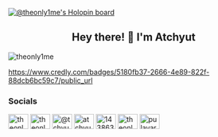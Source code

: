 [![@theonly1me's Holopin board](https://holopin.me/theonly1me)](https://holopin.io/@theonly1me)

<h2 align="center">Hey there! 👋 I'm Atchyut</h2>

<p align="left"> <img src="https://komarev.com/ghpvc/?username=theonly1me&label=Profile%20views&color=0e75b6&style=flat" alt="theonly1me" /> </p>

https://www.credly.com/badges/5180fb37-2666-4e89-822f-88dcb6bc59c7/public_url

<h3 align="left">Socials</h3>
<p align="left">
<a href="https://codepen.io/theonly1me" target="blank"><img align="center" src="https://raw.githubusercontent.com/rahuldkjain/github-profile-readme-generator/master/src/images/icons/Social/codepen.svg" alt="theonly1me" height="30" width="40" /></a>
<a href="https://dev.to/theonly1me" target="blank"><img align="center" src="https://raw.githubusercontent.com/rahuldkjain/github-profile-readme-generator/master/src/images/icons/Social/devto.svg" alt="theonly1me" height="30" width="40" /></a>
<a href="https://twitter.com/@tchyut_p" target="blank"><img align="center" src="https://raw.githubusercontent.com/rahuldkjain/github-profile-readme-generator/master/src/images/icons/Social/twitter.svg" alt="@tchyut_p" height="30" width="40" /></a>
<a href="https://linkedin.com/in/atchyutpulavarthi" target="blank"><img align="center" src="https://raw.githubusercontent.com/rahuldkjain/github-profile-readme-generator/master/src/images/icons/Social/linked-in-alt.svg" alt="atchyutpulavarthi" height="30" width="40" /></a>
<a href="https://stackoverflow.com/users/14386332" target="blank"><img align="center" src="https://raw.githubusercontent.com/rahuldkjain/github-profile-readme-generator/master/src/images/icons/Social/stack-overflow.svg" alt="14386332" height="30" width="40" /></a>
<a href="https://codesandbox.com/theonly1me" target="blank"><img align="center" src="https://raw.githubusercontent.com/rahuldkjain/github-profile-readme-generator/master/src/images/icons/Social/codesandbox.svg" alt="theonly1me" height="30" width="40" /></a>
<a href="https://instagram.com/pulavarthi.preetham" target="blank"><img align="center" src="https://raw.githubusercontent.com/rahuldkjain/github-profile-readme-generator/master/src/images/icons/Social/instagram.svg" alt="pulavarthi.preetham" height="30" width="40" /></a>
</p>

